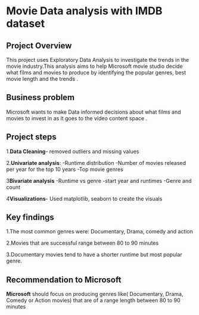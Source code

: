# Movie Data analysis with IMDB dataset

## Project Overview
This project uses Exploratory Data Analysis to investigate the trends in the movie industry.This analysis aims to help Microsoft movie studio decide what films and movies to produce by identifying the popular genres, best movie length and the trends .

## Business problem
Microsoft wants to make Data informed decisions  about what films and  movies to invest in  as it goes to the video content space .

## Project steps
1.**Data Cleaning**- removed outliers and missing values

2.**Univariate analysis**:
   -Runtime distribution
   -Number of movies released per year for the top 10 years
   -Top movie genres

3**Bivariate analysis**
   -Runtime vs genre
   -start year and runtimes
   -Genre and count

4**Visualizations**- Used matplotlib, seaborn to create the visuals 


## Key findings
1.The most common genres were: Documentary, Drama, comedy and action

2.Movies that are successful range between 80 to 90 minutes

3.Documentary movies tend to have a shorter runtime but most popular genre.


## Recommendation to Microsoft

**Microsoft** should focus on producing genres like( Documentary, Drama, Comedy or Action movies) that are of a range length between 80 to 90 minutes
